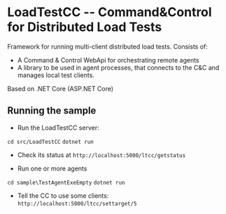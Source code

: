 # LoadTestCC -- Command&Control for Distributed Load Tests
Framework for running multi-client distributed load tests.
Consists of:
- A Command & Control WebApi for orchestrating remote agents
- A library to be used in agent processes, that connects to the C&C and manages local test clients.

Based on .NET Core (ASP.NET Core)

## Running the sample

- Run the LoadTestCC server:

`cd src/LoadTestCC`
`dotnet run`

- Check its status at `http://localhost:5000/ltcc/getstatus`

- Run one or more agents

`cd sample\TestAgentExeEmpty`
`dotnet run`

- Tell the CC to use some clients:  `http://localhost:5000/ltcc/settarget/5`